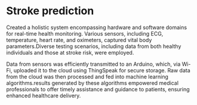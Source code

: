 # Stroke prediction
 Created a holistic system encompassing hardware and software domains for real-time health monitoring. Various sensors, including ECG, temperature, heart rate, and oximeters, captured vital body parameters.Diverse testing scenarios, including data from both healthy individuals and those at stroke risk, were employed.

 Data from sensors was efficiently transmitted to an Arduino, which, via Wi-Fi, uploaded it to the cloud using ThingSpeak for secure storage. Raw data from the cloud was then processed and fed into machine learning algorithms.results generated by these algorithms empowered medical professionals to offer timely assistance and guidance to patients, ensuring enhanced healthcare delivery.
